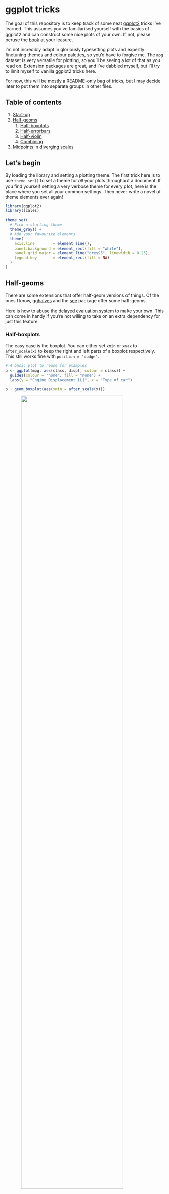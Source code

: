 
<!-- README.md is generated from README.Rmd. Please edit that file -->

# ggplot tricks

<!-- badges: start -->
<!-- badges: end -->

The goal of this repository is to keep track of some neat
[ggplot2](https://ggplot2.tidyverse.org/) tricks I’ve learned. This
assumes you’ve familiarised yourself with the basics of ggplot2 and can
construct some nice plots of your own. If not, please peruse the
[book](https://ggplot2-book.org/) at your leasure.

I’m not incredibly adapt in gloriously typesetting plots and expertly
finetuning themes and colour palettes, so you’d have to forgive me. The
`mpg` dataset is very versatile for plotting, so you’ll be seeing a lot
of that as you read on. Extension packages are great, and I’ve dabbled
myself, but I’ll try to limit myself to vanilla ggplot2 tricks here.

For now, this will be mostly a README-only bag of tricks, but I may
decide later to put them into separate groups in other files.

## Table of contents

1.  [Start-up](#let's-begin)
2.  [Half-geoms](#half-geoms)
    1.  [Half-boxplots](#half-boxplots)
    2.  [Half-errorbars](#half-errorbars)
    3.  [Half-violin](#half-violin)
    4.  [Combining](#combining)
3.  [Midpoints in diverging
    scales](#setting-midpoints-in-divergent-scales)

## Let’s begin

By loading the library and setting a plotting theme. The first trick
here is to use `theme_set()` to set a theme for *all* your plots
throughout a document. If you find yourself setting a very verbose theme
for every plot, here is the place where you set all your common
settings. Then never write a novel of theme elements ever again!

``` r
library(ggplot2)
library(scales)

theme_set(
  # Pick a starting theme
  theme_gray() +
  # Add your favourite elements
  theme(
    axis.line        = element_line(),
    panel.background = element_rect(fill = "white"),
    panel.grid.major = element_line("grey95", linewidth = 0.25),
    legend.key       = element_rect(fill = NA) 
  )
)
```

## Half-geoms

There are some extensions that offer half-geom versions of things. Of
the ones I know, [gghalves](https://erocoar.github.io/gghalves/) and the
[see](https://easystats.github.io/see/) package offer some half-geoms.

Here is how to abuse the [delayed evaluation
system](https://ggplot2.tidyverse.org/reference/aes_eval.html) to make
your own. This can come in handy if you’re not willing to take on an
extra dependency for just this feature.

### Half-boxplots

The easy case is the boxplot. You can either set `xmin` or `xmax` to
`after_scale(x)` to keep the right and left parts of a boxplot
respectively. This still works fine with `position = "dodge"`.

``` r
# A basic plot to reuse for examples
p <- ggplot(mpg, aes(class, displ, colour = class)) +
  guides(colour = "none", fill = "none") +
  labs(y = "Engine Displacement [L]", x = "Type of car")

p + geom_boxplot(aes(xmin = after_scale(x)))
```

<img src="man/figures/README-half_boxplot-1.png" width="80%" style="display: block; margin: auto;" />

### Half-errorbars

The same thing that works for boxplots, also works for errorbars.

``` r
p + geom_errorbar(
  stat = "summary",
  fun.data = mean_se,
  aes(xmin = after_scale(x))
)
```

<img src="man/figures/README-half_errorbar-1.png" width="80%" style="display: block; margin: auto;" />

### Half-violin

We can once again do the same thing for violin plots, but the layer
complains about not knowing about the `xmin` aesthetic. It does use that
aesthetic, but only after the data has been setup, so it is not
*intended* to be a user accessible aesthetic. We can silence the warning
by updating the `xmin` default to `NULL`, which means it won’t complain,
but also doesn’t use it if absent.

``` r
update_geom_defaults("violin", list(xmin = NULL))

p + geom_violin(aes(xmin = after_scale(x)))
```

<img src="man/figures/README-half_violin-1.png" width="80%" style="display: block; margin: auto;" />

### Combining

Not left as an exercise for the reader this time, but I just wanted to
show how it would work if you were to combine two halves and want them a
little bit offset from one another. We’ll abuse the errorbars to serve
as staples for the boxplots.

``` r
# A small nudge offset
offset <- 0.025

# We can pre-specify the mappings if we plan on recycling some
right_nudge <- aes(
  xmin = after_scale(x), 
  x = stage(class, after_stat = x + offset)
)
left_nudge  <- aes(
  xmax = after_scale(x),
  x = stage(class, after_stat = x - offset)
)

# Combining
p +
  geom_violin(right_nudge) +
  geom_boxplot(left_nudge) +
  geom_errorbar(left_nudge, stat = "boxplot", width = 0.3)
```

<img src="man/figures/README-combine_halves-1.png" width="80%" style="display: block; margin: auto;" />

## Setting midpoints in divergent scales

Let’s say you have better colour intuition than I have, and three
colours aren’t enough for your divergent colour palette needs. A
painpoint is that it is tricky to get the midpoint right if your limits
aren’t perfectly centered around it. Enter the `rescaler` argument in
league with `scales::rescale_mid()`.

``` r
my_palette <- c("dodgerblue", "deepskyblue", "white", "hotpink", "deeppink")

ggplot(mpg, aes(displ, hwy, colour = cty - mean(cty))) +
  geom_point() +
  scale_colour_gradientn(
    colours = my_palette, 
    rescaler = ~ rescale_mid(.x, mid = 0)
  )
```

<img src="man/figures/README-divergent_midpoint-1.png" width="80%" style="display: block; margin: auto;" />

<details style="margin-bottom:10px;">
<summary>
Session info
</summary>

    #> ─ Session info ───────────────────────────────────────────────────────────────
    #>  setting  value
    #>  version  R version 4.2.2 (2022-10-31 ucrt)
    #>  os       Windows 10 x64 (build 22000)
    #>  system   x86_64, mingw32
    #>  ui       RTerm
    #>  language (EN)
    #>  collate  English_United Kingdom.utf8
    #>  ctype    English_United Kingdom.utf8
    #>  tz       Europe/Berlin
    #>  date     2023-01-19
    #>  pandoc   2.19.2
    #> 
    #> ─ Packages ───────────────────────────────────────────────────────────────────
    #>  package     * version date (UTC) lib source
    #>  assertthat    0.2.1   2019-03-21 []  CRAN (R 4.2.0)
    #>  cli           3.4.1   2022-09-23 []  CRAN (R 4.2.2)
    #>  colorspace    2.0-3   2022-02-21 []  CRAN (R 4.2.0)
    #>  DBI           1.1.3   2022-06-18 []  CRAN (R 4.2.2)
    #>  digest        0.6.29  2021-12-01 []  CRAN (R 4.2.0)
    #>  dplyr         1.0.10  2022-09-01 []  CRAN (R 4.2.1)
    #>  evaluate      0.19    2022-12-13 []  CRAN (R 4.2.2)
    #>  fansi         1.0.3   2022-03-24 []  CRAN (R 4.2.0)
    #>  farver        2.1.1   2022-07-06 []  CRAN (R 4.2.1)
    #>  fastmap       1.1.0   2021-01-25 []  CRAN (R 4.2.0)
    #>  generics      0.1.3   2022-07-05 []  CRAN (R 4.2.1)
    #>  ggplot2     * 3.4.0   2022-11-04 []  CRAN (R 4.2.2)
    #>  glue          1.6.2   2022-02-24 []  CRAN (R 4.2.0)
    #>  gtable        0.3.1   2022-09-01 []  CRAN (R 4.2.1)
    #>  highr         0.10    2022-12-22 []  CRAN (R 4.2.2)
    #>  htmltools     0.5.4   2022-12-07 []  CRAN (R 4.2.2)
    #>  knitr         1.41    2022-11-18 []  CRAN (R 4.2.2)
    #>  labeling      0.4.2   2020-10-20 []  CRAN (R 4.2.0)
    #>  lifecycle     1.0.3   2022-10-07 []  CRAN (R 4.2.2)
    #>  magrittr      2.0.3   2022-03-30 []  CRAN (R 4.2.0)
    #>  munsell       0.5.0   2018-06-12 []  CRAN (R 4.2.0)
    #>  pillar        1.8.1   2022-08-19 []  CRAN (R 4.2.1)
    #>  pkgconfig     2.0.3   2019-09-22 []  CRAN (R 4.2.0)
    #>  R6            2.5.1   2021-08-19 []  CRAN (R 4.2.0)
    #>  ragg          1.2.2   2022-02-21 []  CRAN (R 4.2.0)
    #>  rlang         1.0.6   2022-09-24 []  CRAN (R 4.2.1)
    #>  rmarkdown     2.19    2022-12-15 []  CRAN (R 4.2.2)
    #>  rstudioapi    0.14    2022-08-22 []  CRAN (R 4.2.2)
    #>  scales      * 1.2.1   2022-08-20 []  CRAN (R 4.2.2)
    #>  sessioninfo   1.2.2   2021-12-06 []  CRAN (R 4.2.0)
    #>  stringi       1.7.6   2021-11-29 []  CRAN (R 4.2.0)
    #>  stringr       1.5.0   2022-12-02 []  CRAN (R 4.2.2)
    #>  systemfonts   1.0.4   2022-02-11 []  CRAN (R 4.2.0)
    #>  textshaping   0.3.6   2021-10-13 []  CRAN (R 4.2.0)
    #>  tibble        3.1.8   2022-07-22 []  CRAN (R 4.2.1)
    #>  tidyselect    1.2.0   2022-10-10 []  CRAN (R 4.2.2)
    #>  utf8          1.2.2   2021-07-24 []  CRAN (R 4.2.0)
    #>  vctrs         0.5.0   2022-10-22 []  CRAN (R 4.2.2)
    #>  withr         2.5.0   2022-03-03 []  CRAN (R 4.2.0)
    #>  xfun          0.36    2022-12-21 []  CRAN (R 4.2.2)
    #>  yaml          2.3.5   2022-02-21 []  CRAN (R 4.2.0)
    #> 
    #> 
    #> ──────────────────────────────────────────────────────────────────────────────

</details>
